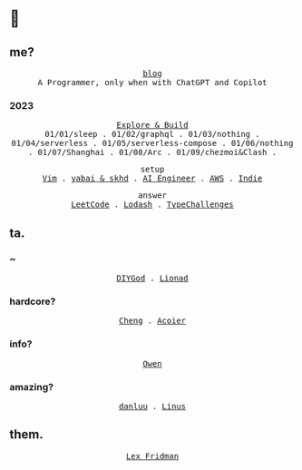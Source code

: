 # 👋

## me?
<p align="center">
  <samp>
    <a href="https://never2.top/blog">blog</a><br>
    <span>A Programmer, only when with ChatGPT and Copilot</span>
  </samp>
</p>

### 2023
<p align="center">
  <samp>
    <a href="https://github.com/users/mefengl/projects/1/views/4">Explore & Build</a><br>
    <span>01/01/sleep</span> .
    <span>01/02/graphql</span> .
    <span>01/03/nothing</span> .
    <span>01/04/serverless</span> .
    <span>01/05/serverless-compose</span> .
    <span>01/06/nothing</span> .
    <span>01/07/Shanghai</span> .
    <span>01/08/Arc</span> .
    <span>01/09/chezmoi&Clash</span> .
  </samp>
</p>

<p align="center">
  <samp>
    <span>setup</span><br>
    <a href="https://github.com/mefengl/my-vim">Vim</a> .
    <a href="https://github.com/mefengl/Awsome-yabai-skhd">yabai & skhd</a> .
    <a href="https://github.com/mefengl/Awesome-AI-Engineer">AI Engineer</a> .
    <a href="https://github.com/mefengl/Awsome-AWS">AWS</a> .
    <a href="https://github.com/mefengl/Awsome-Indie">Indie</a>
  </samp>
</p>

<p align="center">
  <samp>
    <span>answer</span><br>
    <a href="https://github.com/mefengl/answer/tree/main/leetcode-python">LeetCode</a> .
    <a href="https://github.com/mefengl/answer/tree/main/lodash-to-me">Lodash</a> .
    <a href="https://github.com/mefengl/answer/tree/main/typeChallenges">TypeChallenges</a>
  </samp>
</p>

## ta.

### ~

<p align="center">
  <samp>
    <a href="https://diygod.me/">DIYGod</a> .
    <a href="https://www.lionad.art/">Lionad</a>
  </samp>
</p>

### hardcore?
<p align="center">
  <samp>
    <a href="https://linjuncheng.cn/">Cheng</a> .
    <a href="https://www.acoier.com/">Acoier</a>
  </samp>
</p>

### info?
<p align="center">
  <samp>
    <a href="https://www.owenyoung.com/">Owen</a>
  </samp>
</p>

### amazing?
<p align="center">
  <samp>
    <a href="https://danluu.com/">danluu</a> .
    <a href="https://thesephist.com/">Linus</a>
  </samp>
</p>

## them.
<p align="center">
  <samp>
    <a href="https://karpathy.ai/lexicap/">Lex Fridman</a>
  </samp>
</p>
